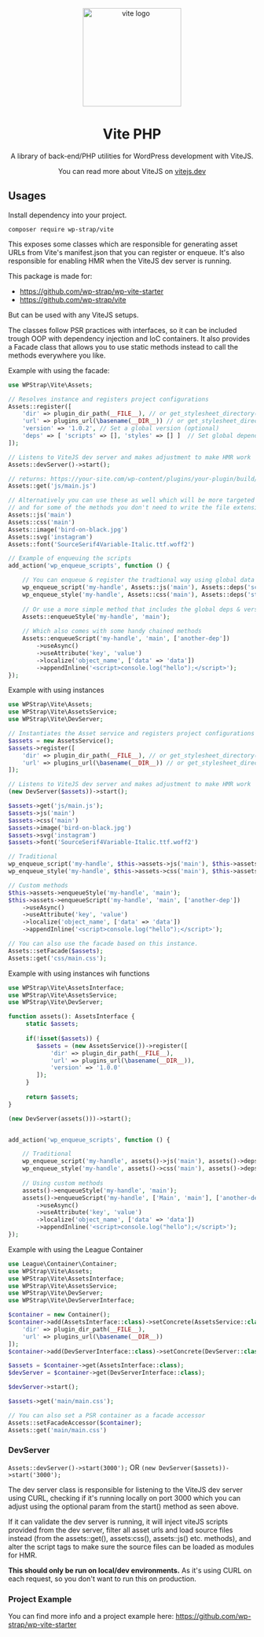 <div align="center">
  <a href="https://vitejs.dev/">
    <img width="200" height="200" hspace="10" src="https://vitejs.dev/logo.svg" alt="vite logo" />
  </a>
  <h1>Vite PHP</h1>
  <p>
A library of back-end/PHP utilities for WordPress development with ViteJS.

You can read more about ViteJS on [vitejs.dev](https://vitejs.dev)
</p>
</div>

## Usages

Install dependency into your project.
```
composer require wp-strap/vite
```

This exposes some classes which are responsible for generating asset URLs from Vite's manifest.json that you can register or enqueue. It's also responsible for enabling HMR when the ViteJS dev server is running.

This package is made for:
- https://github.com/wp-strap/wp-vite-starter 
- https://github.com/wp-strap/vite

But can be used with any ViteJS setups.

The classes follow PSR practices with interfaces, so it can be included trough OOP with dependency injection and IoC containers. It also provides a Facade class that allows you to use static methods instead to call the methods everywhere you like.



Example with using the facade:
```php
use WPStrap\Vite\Assets;

// Resolves instance and registers project configurations
Assets::register([
    'dir' => plugin_dir_path(__FILE__), // or get_stylesheet_directory() for themes
    'url' => plugins_url(\basename(__DIR__)) // or get_stylesheet_directory_uri() for themes
    'version' => '1.0.2', // Set a global version (optional)
    'deps' => [ 'scripts' => [], 'styles' => [] ]  // Set global dependencies (optional)
]);

// Listens to ViteJS dev server and makes adjustment to make HMR work
Assets::devServer()->start();

// returns: https://your-site.com/wp-content/plugins/your-plugin/build/js/main.oi4h32d.js
Assets::get('js/main.js') 

// Alternatively you can use these as well which will be more targeted to specific folders
// and for some of the methods you don't need to write the file extension
Assets::js('main') 
Assets::css('main') 
Assets::image('bird-on-black.jpg') 
Assets::svg('instagram') 
Assets::font('SourceSerif4Variable-Italic.ttf.woff2')

// Example of enqueuing the scripts
add_action('wp_enqueue_scripts', function () {

    // You can enqueue & register the tradtional way using global data
    wp_enqueue_script('my-handle', Assets::js('main'), Assets::deps('scripts'), Assets::version());
    wp_enqueue_style('my-handle', Assets::css('main'), Assets::deps('styles'), Assets::version());
    
    // Or use a more simple method that includes the global deps & version
    Assets::enqueueStyle('my-handle', 'main');
    
    // Which also comes with some handy chained methods
    Assets::enqueueScript('my-handle', 'main', ['another-dep'])
        ->useAsync()
        ->useAttribute('key', 'value')
        ->localize('object_name', ['data' => 'data'])
        ->appendInline('<script>console.log("hello");</script>');
});
```

Example with using instances
```php
use WPStrap\Vite\Assets;
use WPStrap\Vite\AssetsService;
use WPStrap\Vite\DevServer;

// Instantiates the Asset service and registers project configurations
$assets = new AssetsService();
$assets->register([
    'dir' => plugin_dir_path(__FILE__), // or get_stylesheet_directory() for themes
    'url' => plugins_url(\basename(__DIR__)) // or get_stylesheet_directory_uri() for themes
]);

// Listens to ViteJS dev server and makes adjustment to make HMR work
(new DevServer($assets))->start();

$assets->get('js/main.js'); 
$assets->js('main') 
$assets->css('main') 
$assets->image('bird-on-black.jpg') 
$assets->svg('instagram') 
$assets->font('SourceSerif4Variable-Italic.ttf.woff2')

// Traditional 
wp_enqueue_script('my-handle', $this->assets->js('main'), $this->assets->deps('scripts'), $this->assets->version());
wp_enqueue_style('my-handle', $this->assets->css('main'), $this->assets->deps('styles'), $this->assets->version());

// Custom methods
$this->assets->enqueueStyle('my-handle', 'main');
$this->assets->enqueueScript('my-handle', 'main', ['another-dep'])
    ->useAsync()
    ->useAttribute('key', 'value')
    ->localize('object_name', ['data' => 'data'])
    ->appendInline('<script>console.log("hello");</script>');

// You can also use the facade based on this instance.
Assets::setFacade($assets);
Assets::get('css/main.css');
```

Example with using instances wih functions
```php
use WPStrap\Vite\AssetsInterface;
use WPStrap\Vite\AssetsService;
use WPStrap\Vite\DevServer;

function assets(): AssetsInterface {
     static $assets;
     
     if(!isset($assets)) {
        $assets = (new AssetsService())->register([
            'dir' => plugin_dir_path(__FILE__), 
            'url' => plugins_url(\basename(__DIR__)),
            'version' => '1.0.0'
        ]);
     }
     
     return $assets;
}

(new DevServer(assets()))->start();


add_action('wp_enqueue_scripts', function () {

    // Traditional
    wp_enqueue_script('my-handle', assets()->js('main'), assets()->deps('scripts'), assets()->version());
    wp_enqueue_style('my-handle', assets()->css('main'), assets()->deps('styles'), assets()->version());
    
    // Using custom methods
    assets()->enqueueStyle('my-handle', 'main');
    assets()->enqueueScript('my-handle', ['Main', 'main'], ['another-dep'])
        ->useAsync()
        ->useAttribute('key', 'value')
        ->localize('object_name', ['data' => 'data'])
        ->appendInline('<script>console.log("hello");</script>');
});
```

Example with using the League Container
```php
use League\Container\Container;
use WPStrap\Vite\Assets;
use WPStrap\Vite\AssetsInterface;
use WPStrap\Vite\AssetsService;
use WPStrap\Vite\DevServer;
use WPStrap\Vite\DevServerInterface;

$container = new Container();
$container->add(AssetsInterface::class)->setConcrete(AssetsService::class)->addMethodCall('register', [
    'dir' => plugin_dir_path(__FILE__), 
    'url' => plugins_url(\basename(__DIR__)) 
]);
$container->add(DevServerInterface::class)->setConcrete(DevServer::class)->addArgument(AssetsInterface::class);

$assets = $container->get(AssetsInterface::class);
$devServer = $container->get(DevServerInterface::class);

$devServer->start();

$assets->get('main/main.css');

// You can also set a PSR container as a facade accessor
Assets::setFacadeAccessor($container);
Assets::get('main/main.css')
```

### DevServer

`Assets::devServer()->start(3000');` OR `(new DevServer($assets))->start('3000');`

The dev server class is responsible for listening to the ViteJS dev server using CURL, checking if it's running locally on port 3000 which you can adjust using the optional param from the start() method as seen above.

If it can validate the dev server is running, it will inject viteJS scripts provided from the dev server, filter all asset urls and load source files instead (from the assets::get(), assets:css(), assets::js() etc. methods),
and alter the script tags to make sure the source files can be loaded as modules for HMR.

**This should only be run on local/dev environments.** As it's using CURL on each request, so you don't want to run this on production.

### Project Example

You can find more info and a project example here: https://github.com/wp-strap/wp-vite-starter